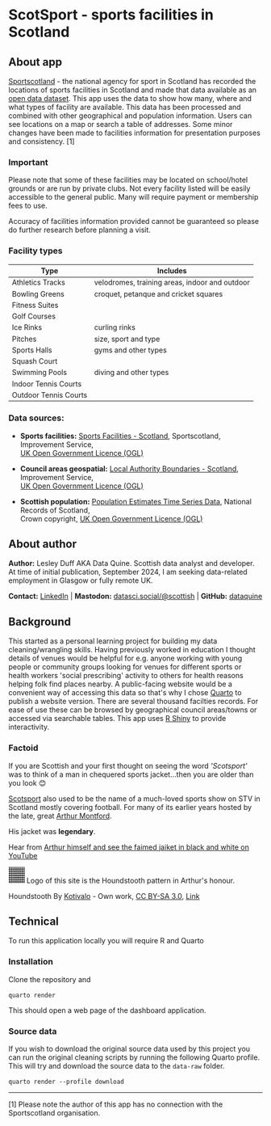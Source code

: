 # ScotSport - sports facilities in Scotland

## About app

[Sportscotland](https://sportscotland.org.uk/) - the national agency for sport
in Scotland has recorded the locations of sports facilities in Scotland and made
that data available as an 
[open data dataset](https://data.spatialhub.scot/dataset/sports_facilities-unknown). 
This app uses the data to show how many, where and what types of facility are 
available. This data has been processed and combined with other geographical and
population information. Users can see locations on a map or search a table of 
addresses. Some minor changes have been made to facilities information for 
presentation purposes and consistency. [1]

### Important

Please note that some of these facilities may be located on school/hotel grounds
or are run by private clubs. Not every facility listed will be easily 
accessible to the general public. Many will require payment or membership fees
to use. 

Accuracy of facilities information provided cannot be guaranteed so 
please do further research before planning a visit.

### Facility types

| Type                  | Includes                                                  |
|-------------------|-----------------------------------------------------|
| Athletics Tracks      | velodromes, training areas, indoor and outdoor |
| Bowling Greens        | croquet, petanque and cricket squares          |
| Fitness Suites        |                                                          |
| Golf Courses          |                                                          |
| Ice Rinks             | curling rinks                                  |
| Pitches               | size, sport and type                           |
| Sports Halls          | gyms and other types                           |
| Squash Court          |                                                          |
| Swimming Pools        | diving and other types                         |
| Indoor Tennis Courts  |                                                          |
| Outdoor Tennis Courts |                                                          |

### Data sources:

-   **Sports facilities:** [Sports Facilities - Scotland](https://data.spatialhub.scot/dataset/sports_facilities-unknown), Sportscotland, Improvement Service,    
[UK Open Government Licence (OGL)](https://www.nationalarchives.gov.uk/doc/open-government-licence/version/3/)

-   **Council areas geospatial:** [Local Authority Boundaries - Scotland](https://data.spatialhub.scot/dataset/local_authority_boundaries-is), Improvement Service,  
[UK Open Government Licence (OGL)](https://www.nationalarchives.gov.uk/doc/open-government-licence/version/3/)

-   **Scottish population:** [Population Estimates Time Series Data](https://www.nrscotland.gov.uk/statistics-and-data/statistics/statistics-by-theme/population/population-estimates/mid-year-population-estimates/population-estimates-time-series-data), National Records of Scotland,  
Crown copyright, [UK Open Government Licence (OGL)](https://www.nationalarchives.gov.uk/doc/open-government-licence/version/3/)

## About author

**Author:** Lesley Duff AKA Data Quine. Scottish data analyst and developer. At
time of initial publication, September 2024, I am seeking data-related 
employment in Glasgow or fully remote UK.

**Contact:** 
[LinkedIn](https://www.linkedin.com/in/lesleyduff/) | 
**Mastodon:** [datasci.social/\@scottish](https://datasci.social/@scottish) | 
**GitHub:** [dataquine](https://github.com/dataquine)

## Background

This started as a personal learning project for building my data 
cleaning/wrangling skills. Having previously worked in education I thought 
details of venues would be helpful for e.g. anyone working with young people or 
community groups looking for venues for different sports or health workers 
'social prescribing' activity to others for health reasons helping folk find 
places nearby. A public-facing website would be a convenient way of accessing 
this data so that's why I chose [Quarto](https://quarto.org/) to publish a 
website version. There are several thousand facilties records. For ease of use 
these can be browsed by geographical council areas/towns or accessed via 
searchable tables. This app uses [R Shiny](https://shiny.posit.co/) to provide 
interactivity.

### Factoid

If you are Scottish and your first thought on seeing the word *'Scotsport'* 
was to think of a man in chequered sports jacket...then you are older than you 
look 😊

[Scotsport](https://en.wikipedia.org/wiki/Scotsport) also used to be the name 
of a much-loved sports show on STV in Scotland mostly covering football. For 
many of its earlier years hosted by the late, great 
[Arthur Montford](https://en.wikipedia.org/wiki/Arthur_Montford). 

His jacket was **legendary**. 

Hear from [Arthur himself and see the faimed jaiket in black and white on YouTube](https://youtu.be/z3vt89S-ogs?si=p8rDxXLqeaVj8L3j&t=1175)

![Logo of this site is the Houndstooth pattern in Arthur's honour](images/favicon-32x32.png "Houndstooth") Logo of this site is the Houndstooth pattern in Arthur's honour.

Houndstooth By <a href="//commons.wikimedia.org/wiki/User:Kotivalo" title="User:Kotivalo">Kotivalo</a> - <span class="int-own-work" lang="en">Own work</span>, <a href="https://creativecommons.org/licenses/by-sa/3.0" title="Creative Commons Attribution-Share Alike 3.0">CC BY-SA 3.0</a>, <a href="https://commons.wikimedia.org/w/index.php?curid=33604186">Link</a>

## Technical

To run this application locally you will require R and Quarto

### Installation

Clone the repository and

```         
quarto render
```

This should open a web page of the dashboard application.

### Source data

If you wish to download the original source data used by this project you can run the original cleaning scripts by running the following Quarto profile. This will try and download the source data to the `data-raw` folder.

```         
quarto render --profile download
```
---

[1] Please note the author of this app has no connection with the Sportscotland 
organisation.
